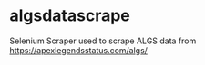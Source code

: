 # algsdatascrape
Selenium Scraper used to scrape ALGS data from https://apexlegendsstatus.com/algs/

